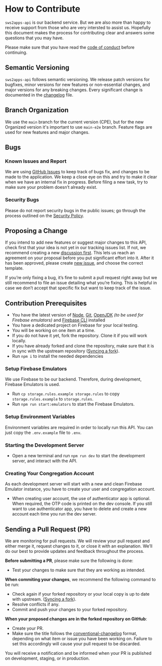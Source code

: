 # How to Contribute

`sws2apps-api` is our backend service. But we are also more than happy to receive support from those who are very intersted to assist us. Hopefully this document makes the process for contributing clear and answers some questions that you may have.

Please make sure that you have read the [code of conduct](https://github.com/sws2apps/sws2apps-api/blob/main/CODE_OF_CONDUCT.md) before continuing.

## Semantic Versioning

`sws2apps-api` follows semantic versioning. We release patch versions for bugfixes, minor versions for new features or non-essential changes, and major versions for any breaking changes. Every significant change is documented in the [changelog](https://github.com/sws2apps/sws2apps-api/blob/main/CHANGELOG.md) file.

## Branch Organization

We use the `main` branch for the current version (CPE), but for the new Organized version it's important to use `main-e2e` branch. Feature flags are used for new features and major changes.

## Bugs

### Known Issues and Report

We are using [GitHub Issues](https://github.com/sws2apps/sws2apps-api/issues) to keep track of bugs fix, and changes to be made to the application. We keep a close eye on this and try to make it clear when we have an internal fix in progress. Before filing a new task, try to make sure your problem doesn’t already exist.

### Security Bugs

Please do not report security bugs in the public issues; go through the process outlined on the [Security Policy](https://github.com/sws2apps/sws2apps-api/blob/main/SECURITY.md).

## Proposing a Change

If you intend to add new features or suggest major changes to this API, check first that your idea is not yet in our tracking issues list. If not, we recommend creating a new [discussion first](https://github.com/sws2apps/sws2apps-api/discussions/categories/ideas). This lets us reach an agreement on your proposal before you put significant effort into it. After it has been approved, please create [new issue](https://github.com/sws2apps/sws2apps-api/issues), and choose the correct template.

If you’re only fixing a bug, it’s fine to submit a pull request right away but we still recommend to file an issue detailing what you’re fixing. This is helpful in case we don’t accept that specific fix but want to keep track of the issue.

## Contribution Prerequisites

- You have the latest version of [Node](https://nodejs.org), [Git](https://git-scm.com), [OpenJDK](https://www.oracle.com/java/technologies/downloads/) _(to be used for Firebase emulators)_ and [Firebase CLI](https://firebase.google.com/docs/cli) installed
- You have a dedicated project on Firebase for your local testing.
- You will be working on one item at a time.
- If you do not have it yet, fork the repository. Clone it if you will work locally.
- If you have already forked and clone the repository, make sure that it is in sync with the upstream repository ([Syncing a fork](https://docs.github.com/en/pull-requests/collaborating-with-pull-requests/working-with-forks/syncing-a-fork)).
- Run `npm i` to install the needed dependencies

### Setup Firebase Emulators

We use Firebase to be our backend. Therefore, during development, Firebase Emulators is used.

- Run `cp storage.rules.example storage.rules` to copy `storage.rules.example` to `storage.rules`.
- Run `npm run start:emulators` to start the Firebase Emulators.

### Setup Environment Variables

Environment variables are required in order to locally run this API. You can just copy the `.env.example` file to `.env`.

### Starting the Development Server

- Open a new terminal and run `npm run dev` to start the development server, and interact with the API.

### Creating Your Congregation Account

As each development server will start with a new and clean Firebase Emulator instance, you have to create your user and congregation account.

- When creating user account, the use of authenticator app is optional. When required, the OTP code is printed on the dev console. If you still want to use authenticator app, you have to delete and create a new account each time you run the dev server.

## Sending a Pull Request (PR)

We are monitoring for pull requests. We will review your pull request and either merge it, request changes to it, or close it with an explanation. We’ll do our best to provide updates and feedback throughout the process.

**Before submitting a PR**, please make sure the following is done:

- Test your changes to make sure that they are working as intended.

**When commiting your changes**, we recommend the following command to be run:

- Check again if your forked repository or your local copy is up to date with upstream. ([Syncing a fork](https://docs.github.com/en/pull-requests/collaborating-with-pull-requests/working-with-forks/syncing-a-fork)).
- Resolve conflicts if any.
- Commit and push your changes to your forked repository.

**When your proposed changes are in the forked repository on GitHub**:

- Create your PR.
- Make sure the title follows the [conventional-changelog](https://github.com/semantic-release/semantic-release#commit-message-format) format, depending on what item or issue you have been working on. Failure to set this accordingly will cause your pull request to be discarded.

You will receive a notification and be informed when your PR is published on development, staging, or in production.
